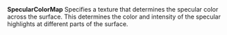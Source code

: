 <tr>
<td><strong>SpecularColorMap</strong></td>
<td>Specifies a texture that determines the specular color across the surface. This determines the color and intensity of the specular highlights at different parts of the surface.</td>
</tr>
